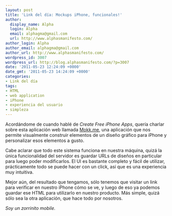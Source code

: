 ```yaml
---
layout: post
title: 'Link del día: Mockups iPhone, funcionales!'
author:
  display_name: Alpha
  login: Alpha
  email: alphagma@gmail.com
  url: http://www.alphasmanifesto.com/
author_login: Alpha
author_email: alphagma@gmail.com
author_url: http://www.alphasmanifesto.com/
wordpress_id: 3007
wordpress_url: http://blog.alphasmanifesto.com/?p=3007
date: '2011-05-23 12:24:09 +0000'
date_gmt: '2011-05-23 14:24:09 +0000'
categories:
- Link del día
tags:
- HTML
- web application
- iPhone
- experiencia del usuario
- simpleza
---
```


Acordándome de cuando hablé de _Create Free iPhone Apps_, quería charlar sobre esta aplicación web llamada [Mokk.me](http://mokk.me/), una aplicación que nos permite visualmente construir elementos de un diseño gráfico para iPhone y personalizar esos elementos a gusto.

Cabe aclarar que todo este sistema funciona en nuestra máquina, quizá la única funcionalidad del servidor es guardar URLs de diseños en particular para luego poder modificarlos. El UI es bastante completo y fácil de utilizar, prácticamente todo se puede hacer con un click, así que es una experiencia muy intuitiva.

Mejor aún, del resultado que tengamos, sólo tenemos que visitar un link para verificar en nuestro iPhone cómo se ve, y luego de eso ya podemos guardar ese HTML para utilizarlo en nuestro producto. Más simple, quizá sólo sea la otra aplicación, que hace todo por nosotros.

_Soy un zorrinito mobile._

